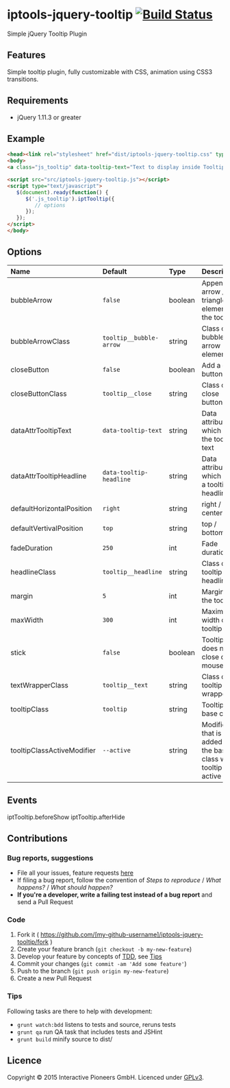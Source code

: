 # iptools-jquery-tooltip [![Build Status](http://img.shields.io/travis/interactive-pioneers/iptools-jquery-tooltip.svg)](https://travis-ci.org/interactive-pioneers/iptools-jquery-tooltip)

Simple jQuery Tooltip Plugin

## Features

Simple tooltip plugin, fully customizable with CSS, animation using CSS3 transitions.

## Requirements

- jQuery 1.11.3 or greater

## Example

```html
<head><link rel="stylesheet" href="dist/iptools-jquery-tooltip.css" type="text/css"></head>
<body>
<a class="js_tooltip" data-tooltip-text="Text to display inside Tooltip">Open Tooltip</a>

<script src="src/iptools-jquery-tooltip.js"></script>
<script type="text/javascript">
   $(document).ready(function() {
      $('.js_tooltip').iptTooltip({
         // options
      });
   });
</script>
</body>
```

## Options

Name                      | Default                      | Type    | Description
:-------------------------|:-----------------------------|:--------|:-----------
bubbleArrow               | `false`                      | boolean | Append an arrow / triangle element to the tooltip
bubbleArrowClass          | `tooltip__bubble-arrow`      | string  | Class of the bubble arrow element
closeButton               | `false`                      | boolean | Add a close button
closeButtonClass          | `tooltip__close`             | string  | Class of the close button
dataAttrTooltipText       | `data-tooltip-text`          | string  | Data attribute which holds the tooltip text
dataAttrTooltipHeadline   | `data-tooltip-headline`      | string  | Data attribute which holds a tooltip headline
defaultHorizontalPosition | `right`                      | string  | right / center / left
defaultVertivalPosition   | `top`                        | string  | top / bottom
fadeDuration              | `250`                        | int     | Fade duration
headlineClass             | `tooltip__headline`          | string  | Class of the tooltip headline
margin                    | `5`                          | int     | Margin of the tooltip
maxWidth                  | `300`                        | int     | Maximum width of the tooltip
stick                     | `false`                      | boolean | Tooltip does not close on mouseleave
textWrapperClass          | `tooltip__text`              | string  | Class of the tooltip text wrapper
tooltipClass              | `tooltip`                    | string  | Tooltip base class
tooltipClassActiveModifier| `--active`                   | string  | Modifier that is added to the base class when tooltip is active

## Events

iptTooltip.beforeShow
iptTooltip.afterHide

## Contributions

### Bug reports, suggestions

- File all your issues, feature requests [here](https://github.com/interactive-pioneers/iptools-jquery-tooltip/issues)
- If filing a bug report, follow the convention of _Steps to reproduce_ / _What happens?_ / _What should happen?_
- __If you're a developer, write a failing test instead of a bug report__ and send a Pull Request

### Code

1. Fork it ( https://github.com/[my-github-username]/iptools-jquery-tooltip/fork )
2. Create your feature branch (`git checkout -b my-new-feature`)
3. Develop your feature by concepts of [TDD](http://en.wikipedia.org/wiki/Test-driven_development), see [Tips](#tips)
3. Commit your changes (`git commit -am 'Add some feature'`)
4. Push to the branch (`git push origin my-new-feature`)
5. Create a new Pull Request

### Tips

Following tasks are there to help with development:

- `grunt watch:bdd` listens to tests and source, reruns tests
- `grunt qa` run QA task that includes tests and JSHint
- `grunt build` minify source to dist/

## Licence
Copyright © 2015 Interactive Pioneers GmbH. Licenced under [GPLv3](LICENSE).
